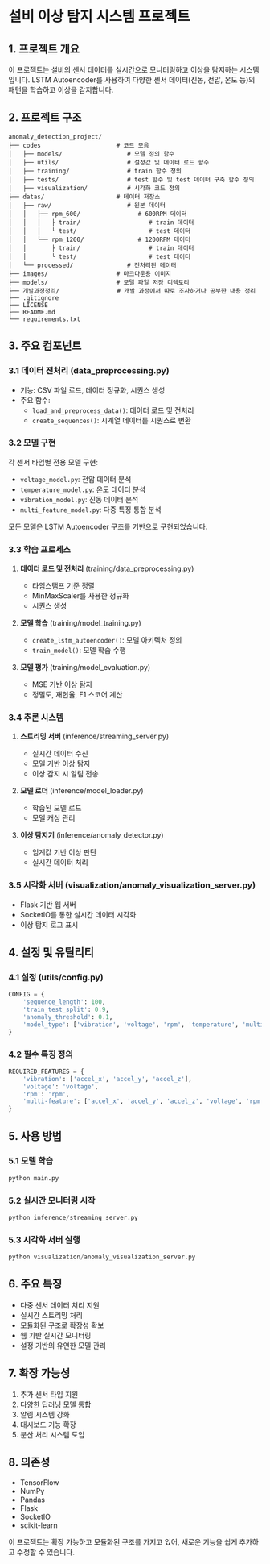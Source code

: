 # 설비 이상 탐지 시스템 프로젝트

## 1. 프로젝트 개요
이 프로젝트는 설비의 센서 데이터를 실시간으로 모니터링하고 이상을 탐지하는 시스템입니다. LSTM Autoencoder를 사용하여 다양한 센서 데이터(진동, 전압, 온도 등)의 패턴을 학습하고 이상을 감지합니다.

## 2. 프로젝트 구조
```
anomaly_detection_project/
├── codes                     # 코드 모음
│   ├── models/                  # 모델 정의 함수
│   ├── utils/                   # 설정값 및 데이터 로드 함수 
│   ├── training/                # train 함수 정의
│   ├── tests/                   # test 함수 및 test 데이터 구축 함수 정의
│   ├── visualization/           # 시각화 코드 정의
├── datas/                    # 데이터 저장소
│   ├── raw/                     # 원본 데이터
│   │   ├── rpm_600/                # 600RPM 데이터
│   │   │   ├ train/                   # train 데이터
│   │   │   └ test/                    # test 데이터
│   │   └── rpm_1200/               # 1200RPM 데이터
│   │       ├ train/                   # train 데이터
│   │       └ test/                    # test 데이터
│   └── processed/               # 전처리된 데이터
├── images/                   # 마크다운용 이미지
├── models/                   # 모델 파일 저장 디렉토리
├── 개발과정정리/                # 개발 과정에서 따로 조사하거나 공부한 내용 정리
├── .gitignore                
├── LICENSE            
├── README.md           
└── requirements.txt               
```

## 3. 주요 컴포넌트

### 3.1 데이터 전처리 (data_preprocessing.py)
- 기능: CSV 파일 로드, 데이터 정규화, 시퀀스 생성
- 주요 함수:
  - `load_and_preprocess_data()`: 데이터 로드 및 전처리
  - `create_sequences()`: 시계열 데이터를 시퀀스로 변환

### 3.2 모델 구현
각 센서 타입별 전용 모델 구현:
- `voltage_model.py`: 전압 데이터 분석
- `temperature_model.py`: 온도 데이터 분석
- `vibration_model.py`: 진동 데이터 분석
- `multi_feature_model.py`: 다중 특징 통합 분석

모든 모델은 LSTM Autoencoder 구조를 기반으로 구현되었습니다.

### 3.3 학습 프로세스
1. **데이터 로드 및 전처리** (training/data_preprocessing.py)
   - 타임스탬프 기준 정렬
   - MinMaxScaler를 사용한 정규화
   - 시퀀스 생성

2. **모델 학습** (training/model_training.py)
   - `create_lstm_autoencoder()`: 모델 아키텍처 정의
   - `train_model()`: 모델 학습 수행

3. **모델 평가** (training/model_evaluation.py)
   - MSE 기반 이상 탐지
   - 정밀도, 재현율, F1 스코어 계산

### 3.4 추론 시스템
1. **스트리밍 서버** (inference/streaming_server.py)
   - 실시간 데이터 수신
   - 모델 기반 이상 탐지
   - 이상 감지 시 알림 전송

2. **모델 로더** (inference/model_loader.py)
   - 학습된 모델 로드
   - 모델 캐싱 관리

3. **이상 탐지기** (inference/anomaly_detector.py)
   - 임계값 기반 이상 판단
   - 실시간 데이터 처리

### 3.5 시각화 서버 (visualization/anomaly_visualization_server.py)
- Flask 기반 웹 서버
- SocketIO를 통한 실시간 데이터 시각화
- 이상 탐지 로그 표시

## 4. 설정 및 유틸리티

### 4.1 설정 (utils/config.py)
```python
CONFIG = {
    'sequence_length': 100,
    'train_test_split': 0.9,
    'anomaly_threshold': 0.1,
    'model_type': ['vibration', 'voltage', 'rpm', 'temperature', 'multi-feature']
}
```

### 4.2 필수 특징 정의
```python
REQUIRED_FEATURES = {
    'vibration': ['accel_x', 'accel_y', 'accel_z'],
    'voltage': 'voltage',
    'rpm': 'rpm',
    'multi-feature': ['accel_x', 'accel_y', 'accel_z', 'voltage', 'rpm', 'temperature']
}
```

## 5. 사용 방법

### 5.1 모델 학습
```python
python main.py
```

### 5.2 실시간 모니터링 시작
```python
python inference/streaming_server.py
```

### 5.3 시각화 서버 실행
```python
python visualization/anomaly_visualization_server.py
```

## 6. 주요 특징
- 다중 센서 데이터 처리 지원
- 실시간 스트리밍 처리
- 모듈화된 구조로 확장성 확보
- 웹 기반 실시간 모니터링
- 설정 기반의 유연한 모델 관리

## 7. 확장 가능성
1. 추가 센서 타입 지원
2. 다양한 딥러닝 모델 통합
3. 알림 시스템 강화
4. 대시보드 기능 확장
5. 분산 처리 시스템 도입

## 8. 의존성
- TensorFlow
- NumPy
- Pandas
- Flask
- SocketIO
- scikit-learn

이 프로젝트는 확장 가능하고 모듈화된 구조를 가지고 있어, 새로운 기능을 쉽게 추가하고 수정할 수 있습니다.